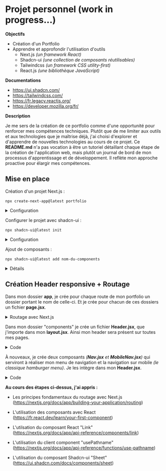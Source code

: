 # Projet personnel (work in progress...)

**Objectifs**

-   Création d'un Portfolio
-   Apprendre et approfondir l'utilisation d'outils
    -   Next.js _(un framework React)_
    -   Shadcn-ui _(une collection de composants réutilisables)_
    -   Tailwindcss _(un framework CSS utility-first)_
    -   React.js _(une bibliothèque JavaScript)_

**Documentations**

-   https://ui.shadcn.com/
-   https://tailwindcss.com/
-   https://fr.legacy.reactjs.org/
-   https://developer.mozilla.org/fr/

**Description**

Je me sers de la création de ce portfolio comme d'une opportunité pour renforcer mes compétences techniques. Plutôt que de me limiter aux outils et aux technologies que je maîtrise déjà, j'ai choisi d'explorer et d'apprendre de nouvelles technologies au cours de ce projet. Ce **README.md** n'a pas vocation à être un tutoriel détaillant chaque étape de la création de l'application web, mais plutôt un journal de bord de mon processus d'apprentissage et de développement. Il reflète mon approche proactive pour élargir mes compétences.

## Mise en place

Création d'un projet Next.js :

```
npx create-next-app@latest portfolio
```

<details>
<summary>Configuration</summary>

![](./public/img/nextjs.png)

</details>

Configurer le projet avec shadcn-ui :

```
npx shadcn-ui@latest init
```

<details>
<summary>Configuration</summary>

![](./public/img/shadcnui.png)

</details>

Ajout de composants :

```
npx shadcn-ui@latest add nom-du-components
```

<details>
  <summary>Détails</summary>

La commande ci-dessus crée un dossier "**components/ui**" contenant des fichiers au format .jsx.

_Exemple => **button.jsx** - **input.jsx** - **sheet.jsx**_

Ces fichiers sont des composants modifiables et réutilisables au cours de la création de votre projet.

Pour voir tous les composants disponibles => la superbe documentation sur ui.shadcn.com/

</details>

## Création Header responsive + Routage

Dans mon dossier **app**, je crée pour chaque route de mon portfolio un dossier portant le nom de celle-ci. Et je crée pour chacun de ces dossiers un fichier **page.jsx**.

<details>

<summary>Routage avec Next.js</summary>

**Next.js uses a file-system based router where:**

Folders are used to define routes. A route is a single path of nested folders,
following the file-system hierarchy from the root folder down to a final leaf folder that includes a page.js file. See Defining Routes.
Files are used to create UI that is shown for a route segment. See special files.

https://nextjs.org/docs/app/building-your-application/routing

</details>

Dans mon dossier "components" je crée un fichier **Header.jsx**, que j'importe dans mon **layout.jsx**. Ainsi mon header sera présent sur toutes mes pages.

<details>
<summary>Code</summary>

```JS
/** J'importe mon composant pour pouvoir l'utiliser **/
import Header from "@/components/Header";

export default function RootLayout({ children }) {
    return (
        <html lang="fr">
            <body className={cn("font-primary", rubik.variable)}>
/** Je l'utilise via la balise suivante **/
                <Header />
                {children}
            </body>
        </html>
);
};
```

</details>

À nouveaux, je crée deux composants _(**Nav.jsx** et **MobileNav.jsx**)_ qui serviront à réaliser mon menu de navigation et la navigation sur mobile _(le classique hamburger menu)_. Je les intègre dans mon **Header.jsx**.

<details>
<summary>Code</summary>

```JS
import Link from "next/link";

//Components
import Nav from "./Nav";
import MobileNav from "./MobileNav";

const Header = () => {
    return (
        <header className="py-8 lg:py-12">
            <div className="container mx-auto flex justify-between items-center">
                <Link href="/">
                    <h1 className="text-4xl font-semibold">
                        Sacha <span className="text-primary">.</span>
                    </h1>
                </Link>

                {/* DesktopNav */}
                <div className="hidden lg:flex items-center gap-8">
                    <Nav />
                </div>

                {/* MobileNav */}
                <div className=" lg:hidden">
                    <MobileNav />
                </div>
            </div>
        </header>
    );
};

export default Header;
```

</details>

**Au cours des étapes ci-dessus, j'ai appris :**

-   Les principes fondamentaux du routage avec Next.js
    (https://nextjs.org/docs/app/building-your-application/routing)

-   L'utilisation des composants avec React  
    (https://fr.react.dev/learn/your-first-component)

-   L'utilsation du composant React "Link"  
    (https://nextjs.org/docs/app/api-reference/components/link)

-   L'utilisation du client component "usePathname"
    (https://nextjs.org/docs/app/api-reference/functions/use-pathname)

-   L'utilisation du composant Shadcn-ui "Sheet"
    (https://ui.shadcn.com/docs/components/sheet)
